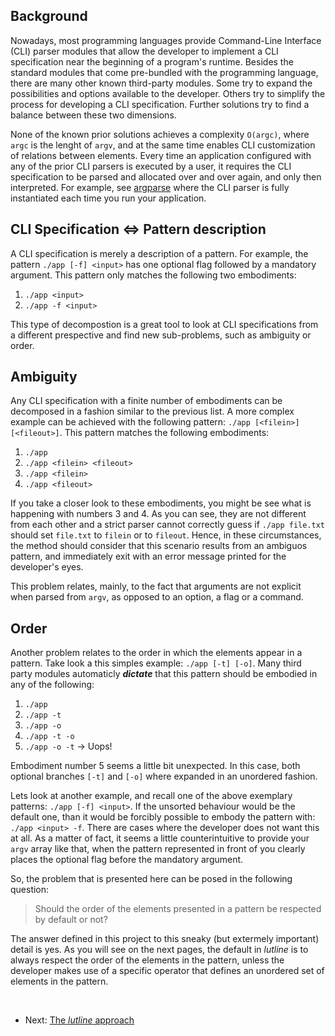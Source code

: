 ## Background

Nowadays, most programming languages provide Command-Line Interface (CLI)
parser modules that allow the developer to implement a CLI specification
near the beginning of a program's runtime. Besides the standard modules
that come pre-bundled with the programming language, there are many other
known third-party modules. Some try to expand the possibilities and options
available to the developer. Others try to simplify the process for
developing a CLI specification. Further solutions try to find a balance
between these two dimensions.

None of the known prior solutions achieves a complexity `O(argc)`, where
`argc` is the lenght of `argv`, and at the same time enables CLI
customization of relations between elements. Every time an application
configured with any of the prior CLI parsers is executed by a user, it
requires the CLI specification to be parsed and allocated over and over
again, and only then interpreted. For example, see
[argparse](http://docs.python.org/3/library/argparse.html) where the CLI
parser is fully instantiated each time you run your application.

## CLI Specification &hArr; Pattern description

A CLI specification is merely a description of a pattern. For example, the
pattern `./app [-f] <input>` has one optional flag followed by a mandatory
argument. This pattern only matches the following two embodiments:

1. `./app <input>`
2. `./app -f <input>`

This type of decompostion is a great tool to look at CLI specifications from a
different prespective and find new sub-problems, such as ambiguity or
order.

## Ambiguity

Any CLI specification with a finite number of embodiments can be decomposed
in a fashion similar to the previous list. A more complex example can be
achieved with the following pattern: `./app [<filein>] [<fileout>]`.
This pattern matches the following embodiments:

1. `./app`
2. `./app <filein> <fileout>`
3. `./app <filein>`
4. `./app <fileout>`

If you take a closer look to these embodiments, you might be see what is
happening with numbers 3 and 4. As you can see, they are not different from
each other and a strict parser cannot correctly guess if `./app file.txt`
should set `file.txt` to `filein` or to `fileout`. Hence, in these
circumstances, the method should consider that this scenario results from
an ambiguos pattern, and immediately exit with an error message printed for
the developer's eyes.

This problem relates, mainly, to the fact that arguments are not explicit
when parsed from `argv`, as opposed to an option, a flag or a command.

## Order

Another problem relates to the order in which the elements appear in a pattern.
Take look a this simples example: `./app [-t] [-o]`. Many third party
modules automaticly ___dictate___ that this pattern should be embodied in any of
the following:

1. `./app`
2. `./app -t`
3. `./app -o`
4. `./app -t -o`
5. `./app -o -t` &rarr; Uops!

Embodiment number 5 seems a little bit unexpected. In this case, both
optional branches `[-t]` and `[-o]` where expanded in an unordered fashion.

Lets look at another example, and recall one of the above exemplary
patterns: `./app [-f] <input>`. If the unsorted behaviour would be the
default one, than it would be forcibly possible to embody the pattern
with: `./app <input> -f`. There are cases where the developer does not want
this at all. As a matter of fact, it seems a little counterintuitive to provide your
`argv` array like that, when the pattern represented in front of you clearly places
the optional flag before the mandatory argument.

So, the problem that is presented here can be posed in the following question:

> Should the order of the elements presented in a pattern be respected
> by default or not?

The answer defined in this project to this sneaky (but extermely important)
detail is yes. As you will see on the next pages, the default in *lutline*
is to always respect the order of the elements in the pattern, unless the
developer makes use of a specific operator that defines an unordered set of
elements in the pattern.

<br>

* Next: [The *lutline* approach](solution.html)

<br>
